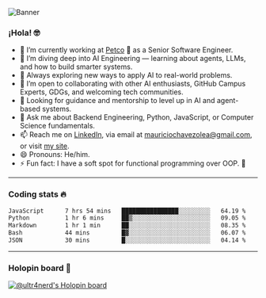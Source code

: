 ![Banner](banner.gif)
### ¡Hola! 🤓

* 🔭 I’m currently working at [Petco](https://www.petco.com) 🐶 as a Senior Software Engineer.
* 🤖 I’m diving deep into AI Engineering — learning about agents, LLMs, and how to build smarter systems.
* 🌱 Always exploring new ways to apply AI to real-world problems.
* 👯 I’m open to collaborating with other AI enthusiasts, GitHub Campus Experts, GDGs, and welcoming tech communities.
* 🤝 Looking for guidance and mentorship to level up in AI and agent-based systems.
* 💬 Ask me about Backend Engineering, Python, JavaScript, or Computer Science fundamentals.
* 📫 Reach me on [LinkedIn](https://www.linkedin.com/in/ultr4nerd), via email at [mauriciochavezolea@gmail.com](mailto:mauriciochavezolea@gmail.com), or visit [my site](https://mauriciochavez.dev).
* 😄 Pronouns: He/him.
* ⚡ Fun fact: I have a soft spot for functional programming over OOP. 🤭
---

### Coding stats 🔥

<!--START_SECTION:waka-->

```txt
JavaScript      7 hrs 54 mins   ████████████████░░░░░░░░░   64.19 %
Python          1 hr 6 mins     ██▒░░░░░░░░░░░░░░░░░░░░░░   09.05 %
Markdown        1 hr 1 min      ██░░░░░░░░░░░░░░░░░░░░░░░   08.35 %
Bash            44 mins         █▓░░░░░░░░░░░░░░░░░░░░░░░   06.07 %
JSON            30 mins         █░░░░░░░░░░░░░░░░░░░░░░░░   04.14 %
```

<!--END_SECTION:waka-->

---

### Holopin board 🦖

[![@ultr4nerd's Holopin board](https://holopin.me/ultr4nerd)](https://holopin.io/@ultr4nerd)
